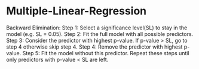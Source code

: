# Multiple-Linear-Regression
Backward Elimination: 
Step 1: Select a significance level(SL) to stay in the model (e.g. SL = 0.05).
Step 2: Fit the full model with all possible predictors.
Step 3: Consider the predictor with highest p-value. If p-value > SL, go to step 4 otherwise skip step 4.
Step 4: Remove the predictor with highest p-value.
Step 5: Fit the model without this predictor.
Repeat these steps until only predictors with p-value < SL are left.
